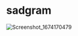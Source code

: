 # sadgram

![Screenshot_1674170479](https://user-images.githubusercontent.com/112117485/213551857-3c9a2416-b70f-472d-9ff0-fbac8e24cdf4.png)
